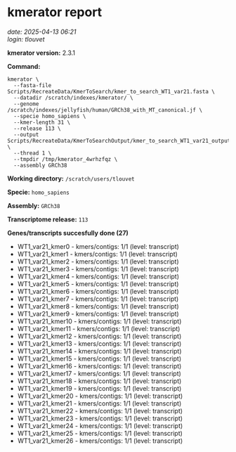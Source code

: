 # kmerator report
*date: 2025-04-13 06:21*  
*login: tlouvet*

**kmerator version:** 2.3.1

**Command:**

```
kmerator \
  --fasta-file Scripts/RecreateData/KmerToSearch/kmer_to_search_WT1_var21.fasta \
  --datadir /scratch/indexes/kmerator/ \
  --genome /scratch/indexes/jellyfish/human/GRCh38_with_MT_canonical.jf \
  --specie homo_sapiens \
  --kmer-length 31 \
  --release 113 \
  --output Scripts/RecreateData/KmerToSearchOutput/kmer_to_search_WT1_var21_output \
  --thread 1 \
  --tmpdir /tmp/kmerator_4wrhzfqz \
  --assembly GRCh38
```

**Working directory:** `/scratch/users/tlouvet`

**Specie:** `homo_sapiens`

**Assembly:** `GRCh38`

**Transcriptome release:** `113`

**Genes/transcripts succesfully done (27)**

- WT1_var21_kmer0 - kmers/contigs: 1/1 (level: transcript)
- WT1_var21_kmer1 - kmers/contigs: 1/1 (level: transcript)
- WT1_var21_kmer2 - kmers/contigs: 1/1 (level: transcript)
- WT1_var21_kmer3 - kmers/contigs: 1/1 (level: transcript)
- WT1_var21_kmer4 - kmers/contigs: 1/1 (level: transcript)
- WT1_var21_kmer5 - kmers/contigs: 1/1 (level: transcript)
- WT1_var21_kmer6 - kmers/contigs: 1/1 (level: transcript)
- WT1_var21_kmer7 - kmers/contigs: 1/1 (level: transcript)
- WT1_var21_kmer8 - kmers/contigs: 1/1 (level: transcript)
- WT1_var21_kmer9 - kmers/contigs: 1/1 (level: transcript)
- WT1_var21_kmer10 - kmers/contigs: 1/1 (level: transcript)
- WT1_var21_kmer11 - kmers/contigs: 1/1 (level: transcript)
- WT1_var21_kmer12 - kmers/contigs: 1/1 (level: transcript)
- WT1_var21_kmer13 - kmers/contigs: 1/1 (level: transcript)
- WT1_var21_kmer14 - kmers/contigs: 1/1 (level: transcript)
- WT1_var21_kmer15 - kmers/contigs: 1/1 (level: transcript)
- WT1_var21_kmer16 - kmers/contigs: 1/1 (level: transcript)
- WT1_var21_kmer17 - kmers/contigs: 1/1 (level: transcript)
- WT1_var21_kmer18 - kmers/contigs: 1/1 (level: transcript)
- WT1_var21_kmer19 - kmers/contigs: 1/1 (level: transcript)
- WT1_var21_kmer20 - kmers/contigs: 1/1 (level: transcript)
- WT1_var21_kmer21 - kmers/contigs: 1/1 (level: transcript)
- WT1_var21_kmer22 - kmers/contigs: 1/1 (level: transcript)
- WT1_var21_kmer23 - kmers/contigs: 1/1 (level: transcript)
- WT1_var21_kmer24 - kmers/contigs: 1/1 (level: transcript)
- WT1_var21_kmer25 - kmers/contigs: 1/1 (level: transcript)
- WT1_var21_kmer26 - kmers/contigs: 1/1 (level: transcript)
